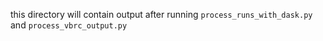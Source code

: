 this directory will contain output after running `process_runs_with_dask.py` and `process_vbrc_output.py`